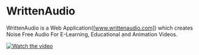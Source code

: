 # WrittenAudio

WrittenAudio is a Web Application([www.writtenaudio.com]) which creates Noise Free Audio For E-Learning, Educational and Animation Videos. 




[![Watch the video](https://img.youtube.com/vi/eznPrInQ0rs/maxresdefault.jpg)](https://www.youtube.com/watch?v=eznPrInQ0rs)


